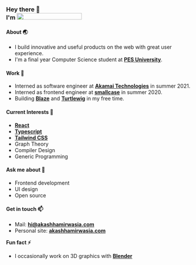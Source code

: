 <h3>
  Hey there 👋<br>
  I'm
  <a href="#">
    <img src="https://akashhamirwasia.com/akash-animated.svg" width="177" height="18">
  </a>
</h3>

<!--
- 🔭 I’m currently working on ...
- 🌱 I’m currently learning ...
- 👯 I’m looking to collaborate on ...
- 🤔 I’m looking for help with ...
- 💬 Ask me about ...
- 📫 How to reach me: ...
- 😄 Pronouns: ...
- ⚡ Fun fact: ...
-->

#### About 🌏
- I build innovative and useful products on the web with great user experience.
- I'm a final year Computer Science student at **[PES University](https://pes.edu)**.

#### Work 🔭
- Interned as software engineer at **[Akamai Technologies](https://akamai.com)** in summer 2021.
- Interned as frontend engineer at **[smallcase](https://smallcase.com)** in summer 2020.
- Building **[Blaze](https://blaze.now.sh)** and **[Turtlewig](https://turtlewig.com)** in my free time.

#### Current Interests 🌱
- **[React](https://reactjs.org)**
- **[Typescript](https://www.typescriptlang.org/)**
- **[Tailwind CSS](https://tailwindcss.com)**
- Graph Theory
- Compiler Design
- Generic Programming

#### Ask me about 💬
- Frontend development
- UI design
- Open source

#### Get in touch 📫
- Mail: **hi@akashhamirwasia.com**
- Personal site: **[akashhamirwasia.com](https://akashhamirwasia.com)**

**Fun fact ⚡**
- I occasionally work on 3D graphics with **[Blender](https://blender.org)**
